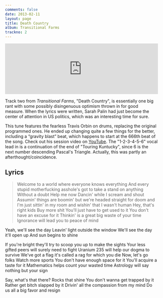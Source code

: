 ```yaml
---
comments: false
date: 2013-02-11
layout: page
title: Death Country
album: Transitional Farms
trackno: 2
---
```


<iframe width="100%" height="166" scrolling="no" frameborder="no" src="https://w.soundcloud.com/player/?url=https%3A//api.soundcloud.com/tracks/19051754&amp;color=ff5500&amp;auto_play=false&amp;hide_related=false&amp;show_comments=true&amp;show_user=true&amp;show_reposts=false"></iframe>

Track two from _Transitional Farms_, "Death Country", is essentially one big
rant with some possibly disingenuous optimism thrown in for good measure. When
the lyrics were written, Sarah Palin had just become the center of attention in
US politics, which was an interesting time for sure.

This tune features the fearless Travis Orbin on drums, replacing the original
programmed ones. He ended up changing quite a few things for the better,
including a “gravity blast” beat, which happens to start at the 666th beat of
the song. Check out his session video on
[YouTube](http://www.youtube.com/watch?v=vG6f_aEnGic). The "1-2-3-4-5-6" vocal
lead in is a continuation of the end of "Touring Kuntucky", since 6 is the next
number descending Pascal's Triangle. Actually, this was partly an
afterthought/coincidence.


## Lyrics

>Welcome to a world where everyone knows everything
And every stupid motherfucking asshole's got to take a stand on anything
Without a doubt
Help me now
Dancin' while I scream and shout
Assumin' things are boomin' but we're headed straight for doom and I'm just sittin' in my room and wishin' that I wasn't human
Hey, that's right kids
Buy more shit
You'll just have to get used to it
You don't have an excuse for it
Thinkin' is a great big waste of your time
Ignorance will lead you to peace of mind
>
Yeah, we'll see the day
Leavin' light outside the window
We'll see the day it'll open up
And sun begins to shine
>
If you're bright they'll try to scoop you up to make the sights
Your less gifted peers will surely need to fight
Uranium 235 will help our dogma to survive
We've got a flag it's called a rag for which you die
Now, let's go folks
Watch more sports
You don't have enough space for it
You'll acquire a taste for it
Mathematics helps count your wasted time
Astrology will say nothing but your sign
>
Say, what's that there?
Rocks that shine
You don't wanna get trapped by it
Rather get bitch slapped by it
Drivin' all the compassion from my mind
Do us all a big favor and resign
